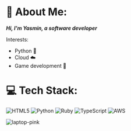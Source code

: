 
# 💫 About Me:

***Hi, I'm Yasmin, a software developer***

Interests: 
 - Python 🐍
 - Cloud ☁️
 - Game development 👾

# 💻 Tech Stack:

![HTML5](https://img.shields.io/badge/html5-%23E34F26.svg?style=for-the-badge&logo=html5&logoColor=white) ![Python](https://img.shields.io/badge/python-3670A0?style=for-the-badge&logo=python&logoColor=ffdd54) ![Ruby](https://img.shields.io/badge/ruby-%23CC342D.svg?style=for-the-badge&logo=ruby&logoColor=white) ![TypeScript](https://img.shields.io/badge/typescript-%23007ACC.svg?style=for-the-badge&logo=typescript&logoColor=white) ![AWS](https://img.shields.io/badge/AWS-%23FF9900.svg?style=for-the-badge&logo=amazon-aws&logoColor=white)

![laptop-pink](https://media3.giphy.com/media/ZSZTGUtpQr0u7cfveB/giphy.gif)
